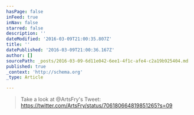 ```yaml
---
hasPage: false
inFeed: true
inNav: false
starred: false
description: ''
dateModified: '2016-03-09T21:00:35.807Z'
title: ''
datePublished: '2016-03-09T21:00:36.167Z'
author: []
sourcePath: _posts/2016-03-09-6d11e042-6ee1-4f1c-afe4-c2a19b925404.md
published: true
_context: 'http://schema.org'
_type: Article

---
```

> Take a look at @ArtsFry's Tweet: https://twitter.com/ArtsFry/status/706180664819851265?s=09